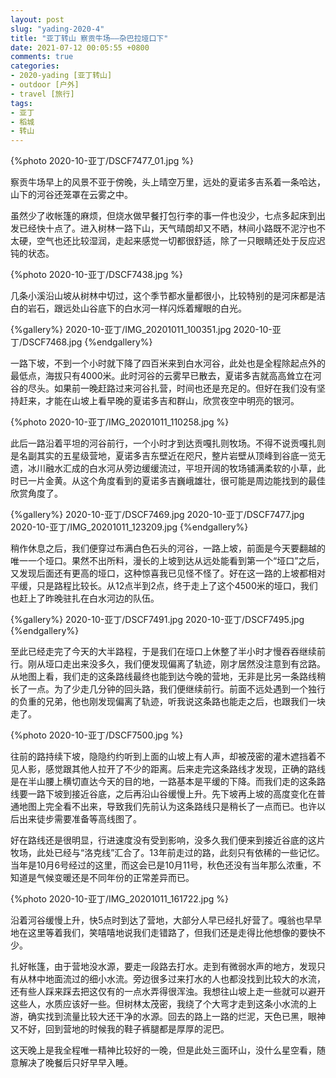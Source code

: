 ```yaml
---
layout: post
slug: "yading-2020-4"
title: "亚丁转山 察贡牛场——杂巴拉垭口下"
date: 2021-07-12 00:05:55 +0800
comments: true
categories:
- 2020-yading [亚丁转山]
- outdoor [户外]
- travel [旅行]
tags:
- 亚丁
- 稻城
- 转山
---
```


{%photo 2020-10-亚丁/DSCF7477_01.jpg %}

察贡牛场早上的风景不亚于傍晚，头上晴空万里，远处的夏诺多吉系着一条哈达，山下的河谷还笼罩在云雾之中。

虽然少了收帐篷的麻烦，但烧水做早餐打包行李的事一件也没少，七点多起床到出发已经快十点了。进入树林一路下山，天气晴朗却又不晒，林间小路既不泥泞也不太硬，空气也还比较湿润，走起来感觉一切都很舒适，除了一只眼睛还处于反应迟钝的状态。

<!-- more -->

{%photo 2020-10-亚丁/DSCF7438.jpg %}

几条小溪沿山坡从树林中切过，这个季节都水量都很小，比较特别的是河床都是洁白的岩石，跟远处山谷底下的白水河一样闪烁着耀眼的白光。

{%gallery%}
2020-10-亚丁/IMG_20201011_100351.jpg
2020-10-亚丁/DSCF7468.jpg
{%endgallery%}

一路下坡，不到一个小时就下降了四百米来到白水河谷，此处也是全程除起点外的最低点，海拔只有4000米。此时河谷的云雾早已散去，夏诺多吉就高高耸立在河谷的尽头。如果前一晚赶路过来河谷扎营，时间也还是充足的。但好在我们没有坚持赶来，才能在山坡上看早晚的夏诺多吉和群山，欣赏夜空中明亮的银河。

{%photo 2020-10-亚丁/IMG_20201011_110258.jpg %}

此后一路沿着平坦的河谷前行，一个小时才到达贡嘎扎则牧场。不得不说贡嘎扎则是名副其实的五星级营地，夏诺多吉东壁近在咫尺，整片岩壁从顶峰到谷底一览无遗，冰川融水汇成的白水河从旁边缓缓流过，平坦开阔的牧场铺满柔软的小草，此时已一片金黄。从这个角度看到的夏诺多吉巍峨雄壮，很可能是周边能找到的最佳欣赏角度了。

{%gallery%}
2020-10-亚丁/DSCF7469.jpg
2020-10-亚丁/DSCF7477.jpg
2020-10-亚丁/IMG_20201011_123209.jpg
{%endgallery%}

稍作休息之后，我们便穿过布满白色石头的河谷，一路上坡，前面是今天要翻越的唯一一个垭口。果然不出所料，漫长的上坡到达从远处能看到第一个“垭口”之后，又发现后面还有更高的垭口，这种惊喜我已见怪不怪了。好在这一路的上坡都相对平缓，只是路程比较长。从12点半到2点，终于走上了这个4500米的垭口，我们也赶上了昨晚驻扎在白水河边的队伍。

{%gallery%}
2020-10-亚丁/DSCF7491.jpg
2020-10-亚丁/DSCF7495.jpg
{%endgallery%}

至此已经走完了今天的大半路程，于是我们在垭口上休整了半小时才慢吞吞继续前行。刚从垭口走出来没多久，我们便发现偏离了轨迹，刚才居然没注意到有岔路。从地图上看，我们走的这条路线最终也能到达今晚的营地，无非是比另一条路线稍长了一点。为了少走几分钟的回头路，我们便继续前行。前面不远处遇到一个独行的负重的兄弟，他也刚发现偏离了轨迹，听我说这条路也能走之后，也跟我们一块走了。

{%photo 2020-10-亚丁/DSCF7500.jpg %}

往前的路持续下坡，隐隐约约听到上面的山坡上有人声，却被茂密的灌木遮挡着不见人影，感觉跟其他人拉开了不少的距离。后来走完这条路线才发现，正确的路线是在半山腰上横切直达今天的目的地，一路基本是平缓的下降。而我们走的这条路线要一路下坡到接近谷底，之后再沿山谷缓慢上升。先下坡再上坡的高度变化在普通地图上完全看不出来，导致我们先前认为这条路线只是稍长了一点而已。也许以后出来徒步需要准备等高线图了。

好在路线还是很明显，行进速度没有受到影响，没多久我们便来到接近谷底的这片牧场，此处已经与“洛克线”汇合了。13年前走过的路，此刻只有依稀的一些记忆。当年是10月6号经过的这里，而这会已是10月11号，秋色还没有当年那么浓重，不知道是气候变暖还是不同年份的正常差异而已。

{%photo 2020-10-亚丁/IMG_20201011_161722.jpg %}

沿着河谷缓慢上升，快5点时到达了营地，大部分人早已经扎好营了。嘎翁也早早地在这里等着我们，笑嘻嘻地说我们走错路了，但我们还是走得比他想像的要快不少。

扎好帐篷，由于营地没水源，要走一段路去打水。走到有微弱水声的地方，发现只有从林中地面流过的细小水流。旁边很多过来打水的人也都没找到比较大的水流，还有些人踩来踩去把这仅有的一点水弄得很浑浊。我想往山坡上走一些就可以避开这些人，水质应该好一些。但树林太茂密，我绕了个大弯才走到这条小水流的上游，确实找到流量比较大还干净的水源。回去的路上一路的烂泥，天色已黑，眼神又不好，回到营地的时候我的鞋子裤腿都是厚厚的泥巴。

这天晚上是我全程唯一精神比较好的一晚，但是此处三面环山，没什么星空看，随意解决了晚餐后只好早早入睡。
